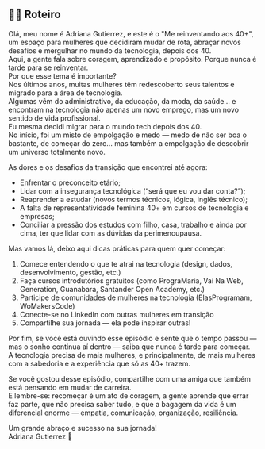 ## ✍🏻 Roteiro 

Olá, meu nome é Adriana Gutierrez, e este é o "Me reinventando aos 40+", um espaço para mulheres que decidiram mudar de rota, abraçar novos desafios e 
mergulhar no mundo da tecnologia, depois dos 40.  
Aqui, a gente fala sobre coragem, aprendizado e propósito. Porque nunca é tarde para se reinventar.  
Por que esse tema é importante?  
Nos últimos anos, muitas mulheres têm redescoberto seus talentos e migrado para a área de tecnologia.  
Algumas vêm do administrativo, da educação, da moda, da saúde… e encontram na tecnologia não apenas um novo emprego, mas um novo sentido de vida profissional.  
Eu mesma decidi migrar para o mundo tech depois dos 40.  
No início, foi um misto de empolgação e medo — medo de não ser boa o bastante, de começar do zero… mas também a empolgação de descobrir um universo totalmente novo.  

As dores e os desafios da transição que encontrei até agora:  
- Enfrentar o preconceito etário;  
- Lidar com a insegurança tecnológica (“será que eu vou dar conta?”);  
- Reaprender a estudar (novos termos técnicos, lógica, inglês técnico);  
- A falta de representatividade feminina 40+ em cursos de tecnologia e empresas;  
- Conciliar a pressão dos estudos com filho, casa, trabalho e ainda por cima, ter que lidar com as dúvidas da perimenoupausa.  

Mas vamos lá, deixo aqui dicas práticas para quem quer começar:  
1. Comece entendendo o que te atrai na tecnologia (design, dados, desenvolvimento, gestão, etc.)  
2. Faça cursos introdutórios gratuitos (como PrograMaria, Vai Na Web, Generation, Guanabara, Santander Open Academy, etc.)  
3. Participe de comunidades de mulheres na tecnologia (ElasProgramam, WoMakersCode)  
4. Conecte-se no LinkedIn com outras mulheres em transição  
5. Compartilhe sua jornada — ela pode inspirar outras!  

Por fim, se você está ouvindo esse episódio e sente que o tempo passou — mas o sonho continua aí dentro — saiba que nunca é tarde para começar.  
A tecnologia precisa de mais mulheres, e principalmente, de mais mulheres com a sabedoria e a experiência que só as 40+ trazem.  

Se você gostou desse episódio, compartilhe com uma amiga que também está pensando em mudar de carreira.  
E lembre-se: recomeçar é um ato de coragem, a gente aprende que errar faz parte, que não precisa saber tudo, e que a bagagem da vida é um diferencial enorme — empatia, comunicação, organização, resiliência.  

Um grande abraço e sucesso na sua jornada!   
Adriana Gutierrez 🥰    
